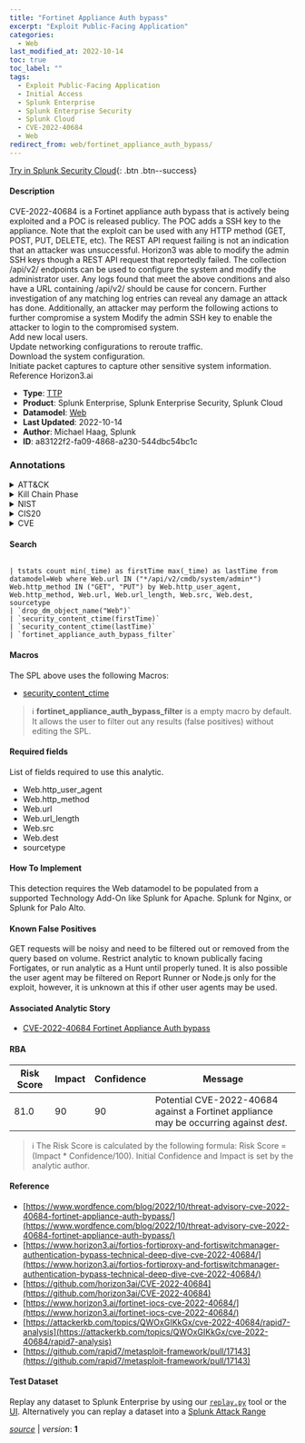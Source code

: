 ```yaml
---
title: "Fortinet Appliance Auth bypass"
excerpt: "Exploit Public-Facing Application"
categories:
  - Web
last_modified_at: 2022-10-14
toc: true
toc_label: ""
tags:
  - Exploit Public-Facing Application
  - Initial Access
  - Splunk Enterprise
  - Splunk Enterprise Security
  - Splunk Cloud
  - CVE-2022-40684
  - Web
redirect_from: web/fortinet_appliance_auth_bypass/
---
```




[Try in Splunk Security Cloud](https://www.splunk.com/en_us/cyber-security.html){: .btn .btn--success}

#### Description

CVE-2022-40684 is a Fortinet appliance auth bypass that is actively being exploited and a POC is released publicy. The POC adds a SSH key to the appliance. Note that the exploit can be used with any HTTP method (GET, POST, PUT, DELETE, etc). The REST API request failing is not an indication that an attacker was unsuccessful. Horizon3 was able to modify the admin SSH keys though a REST API request that reportedly failed. The collection /api/v2/ endpoints can be used to configure the system and modify the administrator user. Any logs found that meet the above conditions and also have a URL containing /api/v2/ should be cause for concern. Further investigation of any matching log entries can reveal any damage an attack has done. Additionally, an attacker may perform the following actions to further compromise a system Modify the admin SSH key to enable the attacker to login to the compromised system. \
Add new local users. \
Update networking configurations to reroute traffic. \
Download the system configuration. \
Initiate packet captures to capture other sensitive system information. Reference Horizon3.ai

- **Type**: [TTP](https://github.com/splunk/security_content/wiki/Detection-Analytic-Types)
- **Product**: Splunk Enterprise, Splunk Enterprise Security, Splunk Cloud
- **Datamodel**: [Web](https://docs.splunk.com/Documentation/CIM/latest/User/Web)
- **Last Updated**: 2022-10-14
- **Author**: Michael Haag, Splunk
- **ID**: a83122f2-fa09-4868-a230-544dbc54bc1c

### Annotations
<details>
  <summary>ATT&CK</summary>

<div markdown="1">

#### [ATT&CK](https://attack.mitre.org/)

| ID          | Technique   | Tactic         |
| ----------- | ----------- |--------------- |
| [T1190](https://attack.mitre.org/techniques/T1190/) | Exploit Public-Facing Application | Initial Access |

</div>
</details>


<details>
  <summary>Kill Chain Phase</summary>

<div markdown="1">

* Delivery


</div>
</details>


<details>
  <summary>NIST</summary>

<div markdown="1">

* DE.CM



</div>
</details>

<details>
  <summary>CIS20</summary>

<div markdown="1">

* CIS 13



</div>
</details>

<details>
  <summary>CVE</summary>

<div markdown="1">

| ID          | Summary | [CVSS](https://nvd.nist.gov/vuln-metrics/cvss) |
| ----------- | ----------- | -------------- |
| [CVE-2022-40684](https://nvd.nist.gov/vuln/detail/CVE-2022-40684) | An authentication bypass using an alternate path or channel [CWE-288] in Fortinet FortiOS version 7.2.0 through 7.2.1 and 7.0.0 through 7.0.6, FortiProxy version 7.2.0 and version 7.0.0 through 7.0.6 and FortiSwitchManager version 7.2.0 and 7.0.0 allows an unauthenticated atttacker to perform operations on the administrative interface via specially crafted HTTP or HTTPS requests. | None |



</div>
</details>


#### Search

```

| tstats count min(_time) as firstTime max(_time) as lastTime from datamodel=Web where Web.url IN ("*/api/v2/cmdb/system/admin*")  Web.http_method IN ("GET", "PUT") by Web.http_user_agent, Web.http_method, Web.url, Web.url_length, Web.src, Web.dest, sourcetype 
| `drop_dm_object_name("Web")` 
| `security_content_ctime(firstTime)` 
| `security_content_ctime(lastTime)` 
| `fortinet_appliance_auth_bypass_filter`
```

#### Macros
The SPL above uses the following Macros:
* [security_content_ctime](https://github.com/splunk/security_content/blob/develop/macros/security_content_ctime.yml)

> :information_source:
> **fortinet_appliance_auth_bypass_filter** is a empty macro by default. It allows the user to filter out any results (false positives) without editing the SPL.



#### Required fields
List of fields required to use this analytic.
* Web.http_user_agent
* Web.http_method
* Web.url
* Web.url_length
* Web.src
* Web.dest
* sourcetype



#### How To Implement
This detection requires the Web datamodel to be populated from a supported Technology Add-On like Splunk for Apache. Splunk for Nginx, or Splunk for Palo Alto.
#### Known False Positives
GET requests will be noisy and need to be filtered out or removed from the query based on volume. Restrict analytic to known publically facing Fortigates, or run analytic as a Hunt until properly tuned. It is also possible the user agent may be filtered on Report Runner or Node.js only for the exploit, however, it is unknown at this if other user agents may be used.

#### Associated Analytic Story
* [CVE-2022-40684 Fortinet Appliance Auth bypass](/stories/cve-2022-40684_fortinet_appliance_auth_bypass)




#### RBA

| Risk Score  | Impact      | Confidence   | Message      |
| ----------- | ----------- |--------------|--------------|
| 81.0 | 90 | 90 | Potential CVE-2022-40684 against a Fortinet appliance may be occurring against $dest$. |


> :information_source:
> The Risk Score is calculated by the following formula: Risk Score = (Impact * Confidence/100). Initial Confidence and Impact is set by the analytic author.


#### Reference

* [https://www.wordfence.com/blog/2022/10/threat-advisory-cve-2022-40684-fortinet-appliance-auth-bypass/](https://www.wordfence.com/blog/2022/10/threat-advisory-cve-2022-40684-fortinet-appliance-auth-bypass/)
* [https://www.horizon3.ai/fortios-fortiproxy-and-fortiswitchmanager-authentication-bypass-technical-deep-dive-cve-2022-40684/](https://www.horizon3.ai/fortios-fortiproxy-and-fortiswitchmanager-authentication-bypass-technical-deep-dive-cve-2022-40684/)
* [https://github.com/horizon3ai/CVE-2022-40684](https://github.com/horizon3ai/CVE-2022-40684)
* [https://www.horizon3.ai/fortinet-iocs-cve-2022-40684/](https://www.horizon3.ai/fortinet-iocs-cve-2022-40684/)
* [https://attackerkb.com/topics/QWOxGIKkGx/cve-2022-40684/rapid7-analysis](https://attackerkb.com/topics/QWOxGIKkGx/cve-2022-40684/rapid7-analysis)
* [https://github.com/rapid7/metasploit-framework/pull/17143](https://github.com/rapid7/metasploit-framework/pull/17143)



#### Test Dataset
Replay any dataset to Splunk Enterprise by using our [`replay.py`](https://github.com/splunk/attack_data#using-replaypy) tool or the [UI](https://github.com/splunk/attack_data#using-ui).
Alternatively you can replay a dataset into a [Splunk Attack Range](https://github.com/splunk/attack_range#replay-dumps-into-attack-range-splunk-server)




[*source*](https://github.com/splunk/security_content/tree/develop/detections/web/fortinet_appliance_auth_bypass.yml) \| *version*: **1**